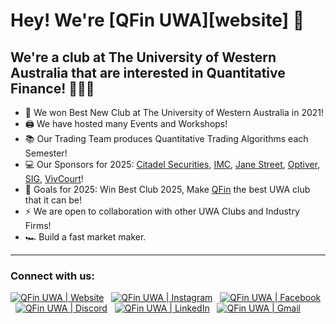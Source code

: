 # Hey! We're [QFin UWA][website] 👋 

## We're a club at The University of Western Australia that are interested in Quantitative Finance! 👨🏻‍💻

- 🔭 We won Best New Club at The University of Western Australia in 2021!
- 🖨️ We have hosted many Events and Workshops!
- 📚 Our Trading Team produces Quantitative Trading Algorithms each Semester!
- 💻 Our Sponsors for 2025: [Citadel Securities][citsecsite], [IMC][imcsite], [Jane Street][janestreetsite], [Optiver][optiversite], [SIG][sigsite], [VivCourt][vivcourtsite]!
- 🥅 Goals for 2025: Win Best Club 2025, Make [QFin][qfinsite] the best UWA club that it can be!
- ⚡ We are open to collaboration with other UWA Clubs and Industry Firms!
- 🏎️ Build a fast market maker.

---

### Connect with us:
<a href="https://www.qfinuwa.org/" target="_blank"><img alt="QFin UWA | Website" src="https://img.shields.io/badge/Website%20-%212823a.svg?&style=flat&logo=react&logoColor=white"/></a> &nbsp;
<a href="https://www.instagram.com/qfinuwa/" target="_blank"><img alt="QFin UWA | Instagram" src="https://img.shields.io/badge/Instagram-E4405F?style=flat-square&logo=Instagram&logoColor=white" /></a> &nbsp;
<a href="https://www.facebook.com/QFinUWA/" target="_blank"><img alt="QFin UWA | Facebook" src="https://img.shields.io/badge/Facebook-blue?logo=facebook" /></a> &nbsp;
<a href="https://discord.gg/pzfasHAFAn" target="_blank"><img alt="QFin UWA | Discord" src="https://img.shields.io/badge/Discord-5865F2?style=flat&logo=Discord&logoColor=white"/></a> &nbsp;
<a href="https://www.linkedin.com/company/qfin-uwa/" target="_blank"><img alt="QFin UWA | LinkedIn" src="https://img.shields.io/badge/Linkedin%20-%230077B5.svg?&style=flat&logo=linkedin&logoColor=white"/></a> &nbsp;
<a href="mailto:me@admin@qfinuwa.com" target="_blank"><img alt="QFin UWA | Gmail" src="https://img.shields.io/badge/Email-D14836?style=flat&logo=gmail&logoColor=white" /></a> &nbsp;

[qfinsite]: https://www.qfinuwa.org/
[qfinlinkedin]: https://www.linkedin.com/company/qfin-uwa/
[citsecsite]: https://www.citadelsecurities.com/
[imcsite]: https://www.imc.com/ap/
[janestreetsite]: https://www.janestreet.com/
[optiversite]: https://www.optiver.com/
[sigsite]: https://sig.com/
[vivcourtsite]: https://www.vivcourt.com/
